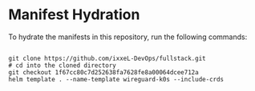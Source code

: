 
# Manifest Hydration

To hydrate the manifests in this repository, run the following commands:

```shell

git clone https://github.com/ixxeL-DevOps/fullstack.git
# cd into the cloned directory
git checkout 1f67cc80c7d252638fa7628fe8a00064dcee712a
helm template . --name-template wireguard-k0s --include-crds
```